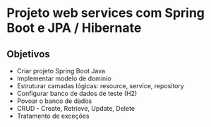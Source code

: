 # Projeto web services com Spring Boot e JPA / Hibernate 

## Objetivos

* Criar projeto Spring Boot Java
* Implementar modelo de domínio
* Estruturar camadas lógicas: resource, service, repository
* Configurar banco de dados de teste (H2)
* Povoar o banco de dados
* CRUD - Create, Retrieve, Update, Delete
* Tratamento de exceções 
